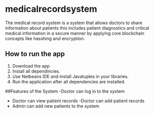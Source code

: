 # medicalrecordsystem
The medical record system is a system that allows doctors to share information about patients this includes patient diagnostics and critical medical information in a secure manner by applying core blockchain concepts like hasshing and encryption.


## How to run the app
1. Download the app
2. Install all dependincies.
3. Use Netbeans IDE and install Javatuples in your libraries.
4. Run the application after all dependencies are installed.

##Features of the System
-Doctor can log in to the system
- Doctor can view patient records
-Doctor can add patient records
- Admin can add new patients to the system
